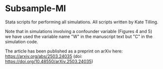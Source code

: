 # Subsample-MI
 Stata scripts for performing all simulations. All scripts written by Kate Tilling. 

 Note that in simulations involving a confounder variable (Figures 4 and 5) we have used the variable name "W" in the manuscript text but "C" in the simulation code. 

 The article has been published as a preprint on arXiv here: https://arxiv.org/abs/2503.24035 (doi: https://doi.org/10.48550/arXiv.2503.24035)
